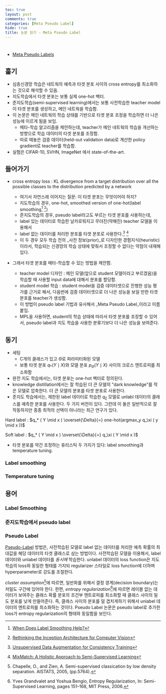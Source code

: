 ```yaml
---
toc: true
layout: post
comments: true
categories: [Meta Pseudo Label]
hide: true
title: 논문 읽기 - Meta Pseudo Label
---
```

# <Meta Pseudo Label>
* [Meta Pseudo Labels](https://arxiv.org/abs/2003.10580)

## 훑기

* 심층신경망 학습은 네트웍의 예측과 타겟 분포 사이의 cross entropy를 최소화하는 것으로 해석할 수 있음.
* 지도학습에서 타겟 분포는 보통 실제 one-hot 벡터.
* 준지도학습(semi-supervised learning)에서는 보통 사전학습한 teacher model이 타겟 분포를 생성하고, 메인 네트웍을 학습함.
* 이 논문은 메인 네트웍의 학습 상태를 기반으로 타겟 분포 조정을 학습하면 더 나은 성능에 이르게 됨을 보임.
  * 메타-학습 알고리즘을 제안하는데, teacher가 메인 네트웍의 학습을 개선하는 방향으로 학습 데이터의 타겟 분포를 조정함.
  * 따로 떼놓은 검증 데이터(held-out validation data)로 계산한 policy gradient로 teacher를 학습함. 
* 실험은 CIFAR-10, SVHN, ImageNet 에서 state-of-the-art.

## 들어가기

* cross entropy loss : KL divergence from a target distribution over all the possible classes to the distribution predicted by a network
  * 여기서 자연스레 이어지는 질문: 이 타겟 분포는 무엇이어야 하지?
  * 지도학습의 경우, one-hot, smoothed version of one-hot(label smoothing[^1] [^2])
  * 준지도학습의 경우, pseudo label라고도 부르는 타겟 분포를 사용하는데,
  * label 있는 데이터로 학습한 날카로워지고 무뎌진(약해진) teacher 모델을 이용해서
  * label 없는 데이터를 처리한 분포를 타겟 분포로 사용한다.[^3] [^4]
  * 이 두 경우 모두 학습 전의 _사전 정보(prior)_로 디자인한 경험지식(heuristic)이라서, 학습되는 신경망의 학습 상태에 맞춰서 조정할 수 없다는 약점이 내재해 있다.

* 그래서 타겟 분포를 메타-학습할 수 있는 방법을 제안함.
  * teacher model 디자인 : 메인 모델(앞으로 student 모델이라고 부르겠음)을 학습할 때 사용할 input data에 대해서 분포를 할당함.
  * student model 학습 : student model을 검증 데이터셋으로 진행한 성능 평가를 근거로 해서, 다음번에 검증 데이터셋으로 더 나은 성능을 보일 만한 타겟 분포를 teacher가 생성함.
  * 이 방법이 pseudo label 기법과 유사해서 _Meta Pseudo Label_이라고 이름붙임.
  * MPL을 사용하면, student의 학습 상태에 따라서 타겟 분포를 조정할 수 있어서, pseudo label과 지도 학습을 사용한 분류기보다 더 나은 성능을 보여준다.

## 동기
* 세팅
  * C개의 클래스가 있고 $\Theta$로 파라미터화된 모델
  * 보통 타겟 분포 $q_* ( Y \mid X )$와 모델 분포 $p_\Theta ( Y \mid X )$ 사이의 크로스 엔트로피를 최소화함
* 완전 지도 학습에서는, 타겟 분포는 one-hot 벡터로 정의된다.
* knowledge distillation에서는 잘 학습된 더 큰 모델의 "dark knowledge"를 작은 모델로 압축한다. 더 큰 모델의 분포를 타겟 분포로 사용한다.
* 준지도 학습에서는, 제한된 label 데이터로 학습한 $q_\xi$ 모델로 unlabl 데이터의 클래스를 예측한 분포를 사용한다. 두 가지 버전이 있다. 그런데 이 둘은 일반적으로 잘 작동하지만 종종 최적의 선택이 아니라는 최근 연구가 있다.

Hard label : $q_* ( Y \mid x ) \overset{\Delta}{=} one-hot(argmax_y q_\xi ( y \mid x ))$

Soft label : $q_* ( Y \mid x ) \overset{\Delta}{=} q_\xi ( Y \mid x )$

* 타겟 분포를 약간 조정하는 휴리스틱 두 가지가 있다: label smoothing과 temperature tuning.

### Label smoothing

### Temperature tuning


## 용어
### Label Smoothing
### 준지도학습에서 pseudo label
### Pseudo Label

[Pseudo-Label](http://deeplearning.net/wp-content/uploads/2013/03/pseudo_label_final.pdf) 방법은, 사전학습된 모델로 label 없는 데이터를 처리한 예측 확률의 최대값을 해당 데이터의 타겟 클래스로 삼는 방법이다. 사전학습된 모델을 이용해서, label 데이터와 unlabel 데이터를 _동시에_ 학습한다. unlabel 데이터의 loss function은 지도학습의 loss와 동일한 형태를 가지되 regularizer 스타일로 loss function에 더하며 hyperparameter로 강도를 조절한다. 

_cluster assumption_[^5]에 따르면, 일반화를 위해서 결정 경계(decision boundary)는 저밀도 구간에 있어야 한다. 한편, _entropy regularization_[^6]에 따르면 레이블 없는 데이터가 보여주는 클래스 확률 분포의 조건부 엔트로피를 최소화할 때 클래스 사이의 밀도 분포를 낮게 만들어준다. 즉, 클래스 사이의 분포를 덜 겹치게하기 위해서 unlabel 데이터의 엔트로피를 최소화하는 것이다. Pseudo Label 논문은 pseudo label로 추가한 loss가 entropy regularization의 형태와 동일함을 보인다.

[^1]: [When Does Label Smoothing Help?](https://arxiv.org/abs/1906.02629)
[^2]: [Rethinking the Inception Architecture for Computer Vision](https://arxiv.org/abs/1512.00567)
[^3]: [Unsupervised Data Augmentation for Consistency Training](https://arxiv.org/abs/1904.12848)
[^4]: [MixMatch: A Holistic Approach to Semi-Supervised Learning](https://arxiv.org/abs/1905.02249)
[^5]: Chapelle, O., and Zien, A.  Semi-supervised classication by low density separation. AISTATS, 2005, (pp.5764).
[^6]: Yves  Grandvalet  and  Yoshua  Bengio,   Entropy  Regularization,    In: Semi-Supervised  Learning,  pages 151–168, MIT Press, 2006.